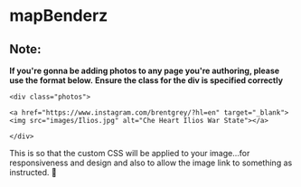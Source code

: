 # mapBenderz
## Note:
**If you're gonna be adding photos to any page you're authoring, please use the format below.**
**Ensure the class for the div is specified correctly**

 `<div class="photos">`
 
`<a href="https://www.instagram.com/brentgrey/?hl=en" target="_blank"><img src="images/Ilios.jpg" alt="Che Heart Ilios War State"></a>`

`</div>`

This is so that the custom CSS will be applied to your image...for responsiveness and design and also to allow the image link to something as instructed. 🙂
